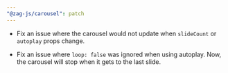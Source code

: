 ```yaml
---
"@zag-js/carousel": patch
---
```


- Fix an issue where the carousel would not update when `slideCount` or `autoplay` props change.

- Fix an issue where `loop: false` was ignored when using autoplay. Now, the carousel will stop when it gets to the last
  slide.
